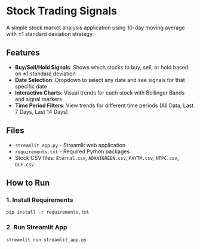 # Stock Trading Signals

A simple stock market analysis application using 10-day moving average with ±1 standard deviation strategy.

## Features

- **Buy/Sell/Hold Signals**: Shows which stocks to buy, sell, or hold based on ±1 standard deviation
- **Date Selection**: Dropdown to select any date and see signals for that specific date
- **Interactive Charts**: Visual trends for each stock with Bollinger Bands and signal markers
- **Time Period Filters**: View trends for different time periods (All Data, Last 7 Days, Last 14 Days)

## Files

- `streamlit_app.py` - Streamlit web application
- `requirements.txt` - Required Python packages
- Stock CSV files: `Eternal.csv`, `ADANIGREEN.csv`, `PAYTM.csv`, `NTPC.csv`, `DLF.csv`

## How to Run

### 1. Install Requirements
```
pip install -r requirements.txt
```

### 2. Run Streamlit App
```bash
streamlit run streamlit_app.py
```

